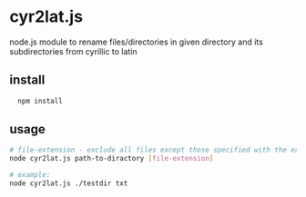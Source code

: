 # cyr2lat.js

node.js module to rename files/directories in given directory and its subdirectories from cyrillic to latin

## install
```bash
  npm install
```

## usage
```bash
# file-extension - exclude all files except those specified with the extension
node cyr2lat.js path-to-diractory [file-extension]

# example:
node cyr2lat.js ./testdir txt
```
